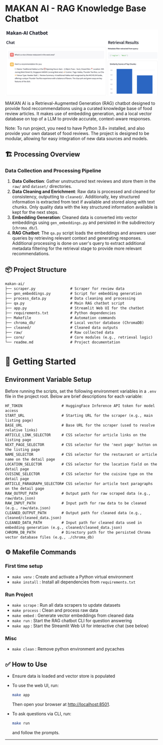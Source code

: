# MAKAN AI - RAG Knowledge Base Chatbot

![MAKAN AI Chatbot UI](readme/ui.png)

MAKAN AI is a Retrieval-Augmented Generation (RAG) chatbot designed to provide food reccommendations using a curated knowledge base of food review articles. It makes use of embedding generation, and a local vector database on top of a LLM to provide accurate, context-aware responses.

Note: To run project, you need to have Python 3.8+ installed, and also provide your own dataset of food reviews. The project is designed to be modular, allowing for easy integration of new data sources and models.

## 🏗️ Processing Overview

### Data Collection and Processing Pipeline

1. **Data Collection**: Gather unstructured text reviews and store them in the `raw/` and `dataset/` directories.
2. **Data Cleaning and Enrichment**: Raw data is processed and cleaned for consistency, outputting to `cleaned/`. Additionally, key structured information is extracted from text if available and stored along with text chunks. Only quality data with the key structured information available is kept for the next steps.
3. **Embedding Generation**: Cleaned data is converted into vector embeddings using `gen_embeddings.py` and persisted in the subdirectory (`chroma_db/`).
4. **RAG Chatbot**: The `qa.py` script loads the embeddings and answers user queries by retrieving relevant context and generating responses. Additional processing is done on user's query to extract additional metadata filtering for the retrieval stage to provide more relevant recommendations.

## 📦 Project Structure

```
makan-ai/
├── scraper.py                # Scraper for review data
├── gen_embeddings.py         # Script for embedding generation
├── process_data.py           # Data cleaning and processing
├── qa.py                     # Main RAG chatbot script
├── app.py                    # Streamlit Web UI for the chatbot
├── requirements.txt          # Python dependencies
├── Makefile                  # Automation commands
├── chroma_db/                # Local vector database (ChromaDB)
├── cleaned/                  # Cleaned data outputs
├── raw/                      # Raw collected data
├── core/                     # Core modules (e.g., retrieval logic)
└── readme.md                 # Project documentation
```

# 🚀 Getting Started

## Environment Variable Setup

Before running the scripts, set the following environment variables in a `.env` file in the project root. Below are brief descriptions for each variable:

```env
HF_TOKEN                  # HuggingFace Inference API token for model access
START_URL                 # Starting URL for the scraper (e.g., main listing page)
BASE_URL                  # Base URL for the scraper (used to resolve relative links)
ARTICLE_LINK_SELECTOR     # CSS selector for article links on the listing page
NEXT_PAGE_SELECTOR        # CSS selector for the 'next page' button on the listing page
NAME_SELECTOR             # CSS selector for the restaurant or article name on the detail page
LOCATION_SELECTOR         # CSS selector for the location field on the detail page
CUISINE_SELECTOR          # CSS selector for the cuisine type on the detail page
ARTICLE_PARAGRAPH_SELECTOR# CSS selector for article text paragraphs on the detail page
RAW_OUTPUT_PATH           # Output path for raw scraped data (e.g., raw/data.json)
RAW_INPUT_PATH            # Input path for raw data to be cleaned (e.g., raw/data.json)
CLEANED_OUTPUT_PATH       # Output path for cleaned data (e.g., cleaned/cleaned_data.json)
CLEANED_DATA_PATH         # Input path for cleaned data used in embedding generation (e.g., cleaned/cleaned_data.json)
CHROMA_DB_PATH            # Directory path for the persisted Chroma vector database files (e.g., ./chroma_db)
```

## ⚙️ Makefile Commands

### First time setup

- `make venv` : Create and activate a Python virtual environment
- `make install` : Install all dependencies from `requirements.txt`

### Run Project

- `make scrape` : Run all data scrapers to update datasets
- `make process` : Clean and process raw data
- `make embed` : Generate vector embeddings from cleaned data
- `make run` : Start the RAG chatbot CLI for question answering
- `make app` : Start the Streamlit Web UI for interactive chat (see below)

### Misc

- `make clean` : Remove python environment and pycaches

## ✅ How to Use

- Ensure data is loaded and vector store is populated
- To use the web UI, run:

  ```sh
  make app
  ```

  Then open your browser at [http://localhost:8501](http://localhost:8501).

- To ask questions via CLI, run:
  ```sh
  make run
  ```
  and follow the prompts.

---
